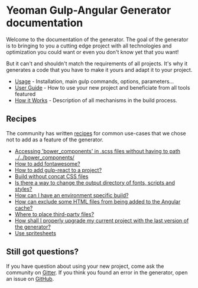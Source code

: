 # Yeoman Gulp-Angular Generator documentation

Welcome to the documentation of the generator. The goal of the generator is to bringing to you a cutting edge project with all technologies and optimization you could want or even you don't know yet that you want!

But it can't and shouldn't match the requirements of all projects. It's why it generates a code that you have to make it yours and adapt it to your project.

* [Usage](usage.md) - Installation, main gulp commands, options, parameters...
* [User Guide](user-guide.md) - How to use your new project and beneficiate from all tools featured
* [How it Works](how-it-works.md) - Description of all mechanisms in the build process.


## Recipes

The community has written [recipes](recipes#recipes) for common use-cases that we chose not to add as a feature of the generator.

- [Accessing 'bower_components' in .scss files without having to path ../../bower_components/](recipes/accessing-bower-components-scss.md)
- [How to add fontawesome?](recipes/add-fontawesome.md)
- [How to add gulp-react to a project?](recipes/add-gulp-react.md)
- [Build without concat CSS files](recipes/build-without-concat-css.md)
- [Is there a way to change the output directory of fonts, scripts and styles?](recipes/change-dist-file-names.md)
- [How can I have an environment specific build?](recipes/environment-specific-build.md)
- [How can exclude some HTML files from being added to the Angular cache?](recipes/keep-some-html-files-in-dist.md)
- [Where to place third-party files?](recipes/managing-third-party-files.md)
- [How shall I properly upgrade my current project with the last version of the generator?](recipes/upgrade-my-current-project.md)
- [Use spritesheets](recipes/use-spritesheet.md)


## Still got questions?

If you have question about using your new project, come ask the community on [Gitter](https://gitter.im/Swiip/generator-gulp-angular).
If you think you found an error in the generator, open an issue on  [GitHub](https://github.com/Swiip/generator-gulp-angular/issues).
